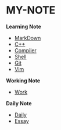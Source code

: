 # MY-NOTE

**Learning Note**

* [MarkDown](markdown)
* [C++](cpp)
* [Compiler](compiler)
* [Shell](shell)
* [Git](git)
* [Vim](vim)

**Working Note**

* [Work](work)

**Daily Note**

* [Daily](daily)
* [Essay](essay)
